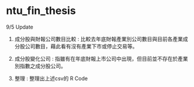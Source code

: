 # ntu_fin_thesis


9/5 Update

1. 成分股與財報公司數目比較 : 比較去年底財報產業別公司數目與目前各產業成分股公司數目，藉此看有沒有產業下市或停止交易等。

2. 成分股變化公司 : 指雖有在年底財報上市公司中出現，但目前並不存在於產業別指數之成分股公司。

3. 整理 : 整理出上述csv的 R Code
